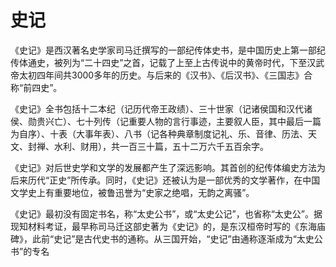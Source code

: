 # 史记

《史记》是西汉著名史学家司马迁撰写的一部纪传体史书，是中国历史上第一部纪传体通史，被列为“二十四史”之首，记载了上至上古传说中的黄帝时代，下至汉武帝太初四年间共3000多年的历史。与后来的《汉书》、《后汉书》、《三国志》合称“前四史”。 

《史记》全书包括十二本纪（记历代帝王政绩）、三十世家（记诸侯国和汉代诸侯、勋贵兴亡）、七十列传（记重要人物的言行事迹，主要叙人臣，其中最后一篇为自序）、十表（大事年表）、八书（记各种典章制度记礼、乐、音律、历法、天文、封禅、水利、财用），共一百三十篇，五十二万六千五百余字。

《史记》对后世史学和文学的发展都产生了深远影响。其首创的纪传体编史方法为后来历代“正史”所传承。同时，《史记》还被认为是一部优秀的文学著作，在中国文学史上有重要地位，被鲁迅誉为“史家之绝唱，无韵之离骚”。

《史记》最初没有固定书名，称“太史公书”，或“太史公记”，也省称“太史公”。据现知材料考证，最早称司马迁这部史著为《史记》的，是东汉桓帝时写的《东海庙碑》，此前“史记”是古代史书的通称。从三国开始，“史记”由通称逐渐成为“太史公书”的专名



